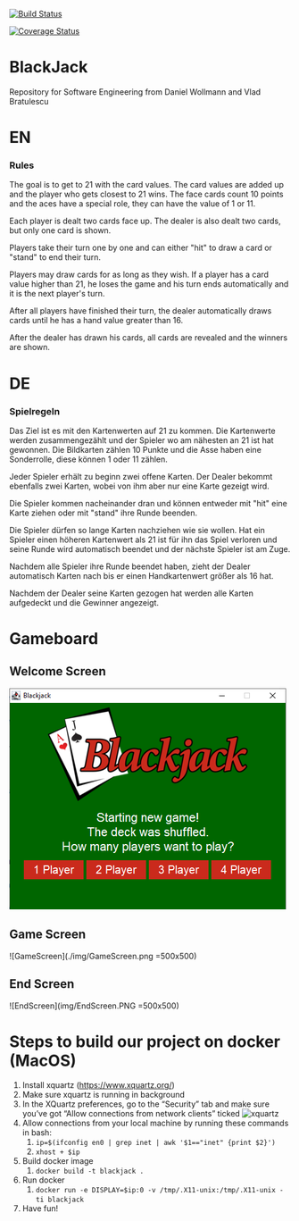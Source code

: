 [![Build Status](https://travis-ci.org/WollmannDaniel/BlackJack.svg?branch=master)](https://travis-ci.org/WollmannDaniel/BlackJack)

[![Coverage Status](https://coveralls.io/repos/github/WollmannDaniel/BlackJack/badge.svg?branch=master)](https://coveralls.io/github/WollmannDaniel/BlackJack?branch=master)

# BlackJack
Repository for Software Engineering from Daniel Wollmann and Vlad Bratulescu

# EN
### Rules
The goal is to get to 21 with the card values. The card values are added up and the player who gets closest to 21 wins. The face cards count 10 points and the aces have a special role, they can have the value of 1 or 11.

Each player is dealt two cards face up. The dealer is also dealt two cards, but only one card is shown.

Players take their turn one by one and can either "hit" to draw a card or "stand" to end their turn.

Players may draw cards for as long as they wish. If a player has a card value higher than 21, he loses the game and his turn ends automatically and it is the next player's turn.

After all players have finished their turn, the dealer automatically draws cards until he has a hand value greater than 16.

After the dealer has drawn his cards, all cards are revealed and the winners are shown.

# DE
### Spielregeln
Das Ziel ist es mit den Kartenwerten auf 21 zu kommen. Die Kartenwerte werden zusammengezählt und der Spieler wo am nähesten an 21 ist hat gewonnen. Die Bildkarten zählen 10 Punkte und die Asse haben eine Sonderrolle, diese können 1 oder 11 zählen.

Jeder Spieler erhält zu beginn zwei offene Karten. Der Dealer bekommt ebenfalls zwei Karten, wobei von ihm aber nur eine Karte gezeigt wird.

Die Spieler kommen nacheinander dran und können entweder mit "hit" eine Karte ziehen oder mit "stand" ihre Runde beenden.

Die Spieler dürfen so lange Karten nachziehen wie sie wollen. Hat ein Spieler einen höheren Kartenwert als 21 ist für ihn das Spiel verloren und seine Runde wird automatisch beendet und der nächste Spieler ist am Zuge.

Nachdem alle Spieler ihre Runde beendet haben, zieht der Dealer automatisch Karten nach bis er einen Handkartenwert größer als 16 hat.

Nachdem der Dealer seine Karten gezogen hat werden alle Karten aufgedeckt und die Gewinner angezeigt.

# Gameboard

## Welcome Screen
![WelcomeScreen](img/WelcomeScreen.PNG)

## Game Screen
![GameScreen](./img/GameScreen.png =500x500)

## End Screen
![EndScreen](img/EndScreen.PNG =500x500)

# Steps to build our project on docker (MacOS)

1. Install xquartz (https://www.xquartz.org/)
1. Make sure xquartz is running in background
1. In the XQuartz preferences, go to the “Security” tab and make sure you’ve got “Allow connections from network clients” ticked
![xquartz](https://fredrikaverpil.github.io/blog/assets/docker/xquartz_preferences.png)
1. Allow connections from your local machine by running these commands in bash:
    1. ```ip=$(ifconfig en0 | grep inet | awk '$1=="inet" {print $2}')```
    1. ```xhost + $ip```
1. Build docker image
    1. ```docker build -t blackjack .```
1. Run docker
    1. ```docker run -e DISPLAY=$ip:0 -v /tmp/.X11-unix:/tmp/.X11-unix -ti blackjack```
1. Have fun!